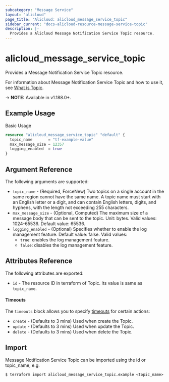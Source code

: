 ```yaml
---
subcategory: "Message Service"
layout: "alicloud"
page_title: "Alicloud: alicloud_message_service_topic"
sidebar_current: "docs-alicloud-resource-message-service-topic"
description: |-
  Provides a Alicloud Message Notification Service Topic resource.
---
```


# alicloud\_message\_service\_topic

Provides a Message Notification Service Topic resource.

For information about Message Notification Service Topic and how to use it, see [What is Topic](https://www.alibabacloud.com/help/en/message-service/latest/createtopic).

-> **NOTE:** Available in v1.188.0+.

## Example Usage

Basic Usage

```terraform
resource "alicloud_message_service_topic" "default" {
  topic_name       = "tf-example-value"
  max_message_size = 12357
  logging_enabled  = true
}
```

## Argument Reference

The following arguments are supported:

* `topic_name` - (Required, ForceNew) Two topics on a single account in the same region cannot have the same name. A topic name must start with an English letter or a digit, and can contain English letters, digits, and hyphens, with the length not exceeding 255 characters.
* `max_message_size` - (Optional, Computed) The maximum size of a message body that can be sent to the topic. Unit: bytes. Valid values: 1024-65536. Default value: 65536.
* `logging_enabled` - (Optional) Specifies whether to enable the log management feature. Default value: false. Valid values:
  - `true`: enables the log management feature.
  - `false`: disables the log management feature.

## Attributes Reference

The following attributes are exported:

* `id` - The resource ID in terraform of Topic. Its value is same as `topic_name`.

#### Timeouts

The `timeouts` block allows you to specify [timeouts](https://www.terraform.io/docs/configuration-0-11/resources.html#timeouts) for certain actions:

* `create` - (Defaults to 3 mins) Used when create the Topic.
* `update` - (Defaults to 3 mins) Used when update the Topic.
* `delete` - (Defaults to 3 mins) Used when delete the Topic.

## Import

Message Notification Service Topic can be imported using the id or topic_name, e.g.

```shell
$ terraform import alicloud_message_service_topic.example <topic_name>
```
